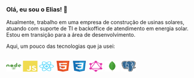### Olá, eu sou o Elias! 👋 

Atualmente, trabalho em uma empresa de construção de usinas solares, atuando com suporte de TI e backoffice de atendimento em energia solar. Estou em transição para a área de desenvolvimento.

Aqui, um pouco das tecnologias que ja usei:
<div style="display: inline_block"><br>
  <img align="center" alt="Elias-Js" height="30" width="40" src="https://raw.githubusercontent.com/devicons/devicon/master/icons/nodejs/nodejs-plain-wordmark.svg">
    <img align="center" alt="Elias-Js" height="30" width="40" src="https://raw.githubusercontent.com/devicons/devicon/master/icons/javascript/javascript-plain.svg">

  <img align="center" alt="Elias-React" height="30" width="40" src="https://raw.githubusercontent.com/devicons/devicon/master/icons/react/react-original.svg">
  <img align="center" alt="Elias-HTML" height="30" width="40" src="https://raw.githubusercontent.com/devicons/devicon/master/icons/html5/html5-original.svg">
  <img align="center" alt="Elias-CSS" height="30" width="40" src="https://raw.githubusercontent.com/devicons/devicon/master/icons/css3/css3-original.svg">
  <img align="center" alt="Elias-CSS" height="30" width="40" src="https://raw.githubusercontent.com/devicons/devicon/master/icons/graphql/graphql-plain.svg">
<img align="center" alt="Elias-Js" height="30" width="40" src="https://raw.githubusercontent.com/devicons/devicon/master/icons/mongodb/mongodb-original.svg">
    <img align="center" alt="Elias-Js" height="30" width="40" src="https://raw.githubusercontent.com/devicons/devicon/master/icons/postgresql/postgresql-original.svg">


</div>
